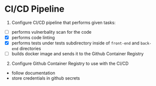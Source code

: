 # CI/CD Pipeline
1. Configure CI/CD pipeline that performs given tasks:
-[ ] performs vulnerbality scan for the code
-[x] performs code linting
-[x] performs tests under tests subdirectory inside of `front-end` and `back-end` directories
-[ ] builds docker image and sends it to the Github Container Registry
2. Configure Github Container Registry to use with the CI/CD
- follow documentation
- store credentials in github secrets
